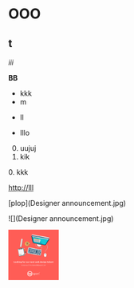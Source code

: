 # OOO   

## t

*iii*

**BB**

* kkk
* m
- ll
+ lllo

0. uujuj
0. kik

0\. kkk

<http://lll>

[plop](Designer announcement.jpg)

![](Designer announcement.jpg)
<div>
<img src='Designer announcement.jpg' style='width:20%; height:10%;' />
</div>
